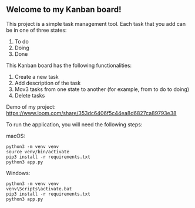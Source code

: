 ## Welcome to my Kanban board!

This project is a simple task management tool. Each task that you add can be in one of three states:
1. To do
2. Doing
3. Done

This Kanban board has the following functionalities:

1. Create a new task
2. Add description of the task
3. Mov3 tasks from one state to another (for example, from to do to doing)
4. Delete tasks

Demo of my project:
https://www.loom.com/share/353dc6406f5c44ea8d6827ca89793e38 

To run the application, you will need the following steps:

macOS:

```
python3 -m venv venv
source venv/bin/activate
pip3 install -r requirements.txt
python3 app.py
```


Windows:

```
python3 -m venv venv
venv\Scripts\activate.bat
pip3 install -r requirements.txt
python3 app.py
```

